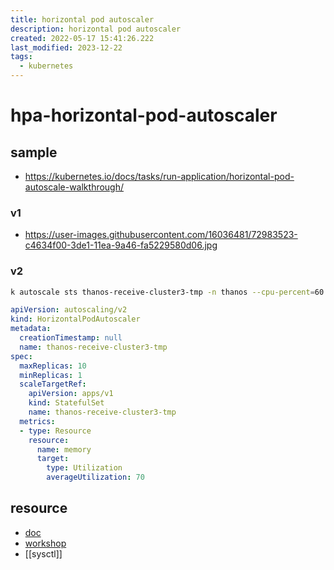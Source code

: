 ```yaml
---
title: horizontal pod autoscaler
description: horizontal pod autoscaler
created: 2022-05-17 15:41:26.222
last_modified: 2023-12-22
tags:
  - kubernetes
---
```

# hpa-horizontal-pod-autoscaler

## sample
- https://kubernetes.io/docs/tasks/run-application/horizontal-pod-autoscale-walkthrough/

### v1
- https://user-images.githubusercontent.com/16036481/72983523-c4634f00-3de1-11ea-9a46-fa5229580d06.jpg

### v2
```sh
k autoscale sts thanos-receive-cluster3-tmp -n thanos --cpu-percent=60   --min=1  --max=10 --dry-run=client -oyaml > ~/environment/hpa.yaml
```

```yaml
apiVersion: autoscaling/v2
kind: HorizontalPodAutoscaler
metadata:
  creationTimestamp: null
  name: thanos-receive-cluster3-tmp
spec:
  maxReplicas: 10
  minReplicas: 1
  scaleTargetRef:
    apiVersion: apps/v1
    kind: StatefulSet
    name: thanos-receive-cluster3-tmp
  metrics:
  - type: Resource
    resource:
      name: memory
      target:
        type: Utilization
        averageUtilization: 70
```


## resource

- [doc](https://docs.aws.amazon.com/ko_kr/eks/latest/userguide/horizontal-pod-autoscaler.html)
- [workshop](https://www.eksworkshop.com/beginner/080_scaling/deploy_hpa/)
- [[sysctl]]



